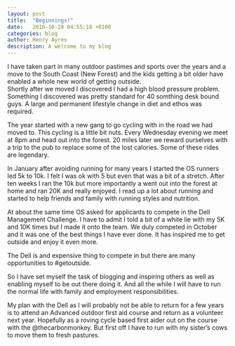 ```yaml
---
layout: post
title:  "Beginnings!"
date:   2016-10-28 04:55:18 +0100
categories: blog
author: Henry Ayres
description: A welcome to my blog
---
```

I have taken part in many outdoor pastimes and sports over the years and a move to the South Coast (New Forest) and the kids getting a bit older have enabled a whole new world of getting outside.  
Shortly after we moved I discovered I had a high blood pressure problem. Something I discovered was pretty standard for 40 somthing desk bound guys.
A large and permanent lifestyle change in diet and ethos was required.

The year started with a new gang to go cycling with in the road we had moved to.  This cycling is a little bit nuts.  Every Wednesday evening we meet at 8pm and head out into the forest. 20 miles later we reward ourselves with a trip to the pub to replace some of the lost calories.  Some of these rides are legendary.  

In January after avoiding running for many years I started the OS runners led 5k to 10k.  I felt I was ok with 5 but even that was a bit of a stretch.  After ten weeks I ran the 10k but more importantly a went out into the forest at home and ran 20K and really enjoyed.  I read up a lot about running and started to help friends and family with running styles and nutrition.

At about the same time OS asked for applicants to compete in the Dell Management Challenge.  I have to admit I told a bit of a white lie with my 5K and 10K times but I made it onto the team.  We duly competed in October and it was one of the best things I have ever done.  It has inspired me to get outside and enjoy it even more.  

The Dell is and expensive thing to compete in but there are many opportunities to #getoutside.

So I have set myself the task of blogging and inspiring others as well as enabling myself to be out there doing it.  And all the while I will have to run the normal life with family and employment responsibilities.

My plan with the Dell as I will probably not be able to return for a few years is to attend an Advanced outdoor first aid course and return as a volunteer next year.  Hopefully as a roving cycle based first aider out on the course with the @thecarbonmonkey.  But first off I have to run with my sister’s cows to move them to fresh pastures.